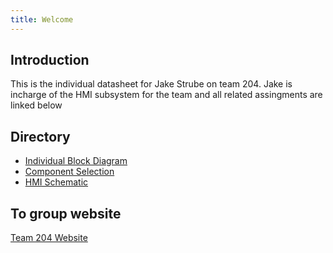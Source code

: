 ```yaml
---
title: Welcome
---
```


## Introduction

This is the individual datasheet for Jake Strube on team 204. Jake is incharge of the HMI subsystem for the team and all related assingments are linked below

## Directory

- [Individual Block Diagram](IndividualBlockDiagram/index.md)
- [Component Selection](ComponentSelection/index.md)
- [HMI Schematic](Schematic/index.md)

## To group website

[Team 204 Website](https://asu-egr314-2025-s-204.github.io/)